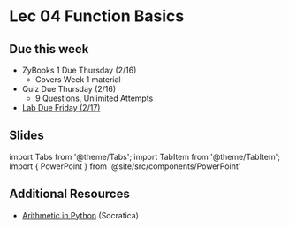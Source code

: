 # Lec 04 Function Basics

## Due this week

- ZyBooks 1 Due Thursday (2/16)
    - Covers Week 1 material
- Quiz Due Thursday (2/16)
    - 9 Questions, Unlimited Attempts
- [Lab Due Friday (2/17)](/main/labs/string-formatting)

## Slides

import Tabs from '@theme/Tabs';
import TabItem from '@theme/TabItem';
import { PowerPoint } from '@site/src/components/PowerPoint'

<Tabs>
  <TabItem value="Section 2, 3, 4, 5" label="Section 2, 3, 4, 5" default>
    <PowerPoint lec_src={require('./Lecture_4.pptx').default}/>
  </TabItem>
  <TabItem value="Section 1, 6" label="Section 1, 6">
    <PowerPoint lec_src={require('./Lecture_4_Cole.pptx').default}/>
  </TabItem>
</Tabs>

## Additional Resources

- [Arithmetic in Python](https://youtu.be/Aj8FQRIHJSc) (Socratica)
